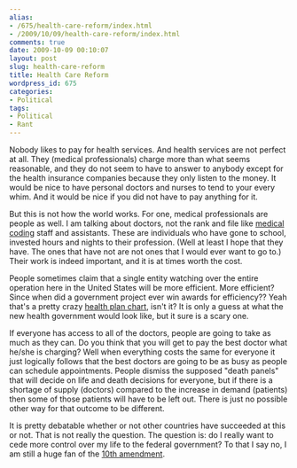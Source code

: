 ```yaml
---
alias:
- /675/health-care-reform/index.html
- /2009/10/09/health-care-reform/index.html
comments: true
date: 2009-10-09 00:10:07
layout: post
slug: health-care-reform
title: Health Care Reform
wordpress_id: 675
categories:
- Political
tags:
- Political
- Rant
---
```


Nobody likes to pay for health services.  And health services are not perfect at all.  They (medical professionals) charge more than what seems reasonable, and they do not seem to have to answer to anybody except for the health insurance companies because they only listen to the money.  It would be nice to have personal doctors and nurses to tend to your every whim.  And it would be nice if you did not have to pay anything for it.

But this is not how the world works.  For one, medical professionals are people as well.  I am talking about doctors, not the rank and file like [medical coding](http://www.medicalbillingandcoding.org) staff and assistants.  These are individuals who have gone to school, invested hours and nights to their profession.  (Well at least I hope that they have.  The ones that have not are not ones that I would ever want to go to.)  Their work is indeed important, and it is at times worth the cost.

People sometimes claim that a single entity watching over the entire operation here in the United States will be more efficient.  More efficient?  Since when did a government project ever win awards for efficiency??  Yeah that's a pretty crazy [health plan chart](http://docs.house.gov/gopleader/House-Democrats-Health-Plan.pdf), isn't it?  It is only a guess at what the new health government would look like, but it sure is a scary one.

If everyone has access to all of the doctors, people are going to take as much as they can.  Do you think that you will get to pay the best doctor what he/she is charging?  Well when everything costs the same for everyone it just logically follows that the best doctors are going to be as busy as people can schedule appointments.  People dismiss the supposed "death panels" that will decide on life and death decisions for everyone, but if there is a shortage of supply (doctors) compared to the increase in demand (patients) then some of those patients will have to be left out.  There is just no possible other way for that outcome to be different.

It is pretty debatable whether or not other countries have succeeded at this or not.  That is not really the question.  The question is: do I really want to cede more control over my life to the federal government?  To that I say no, I am still a huge fan of the [10th amendment](http://www.goingthewongway.com/512/10th-amendment/).
